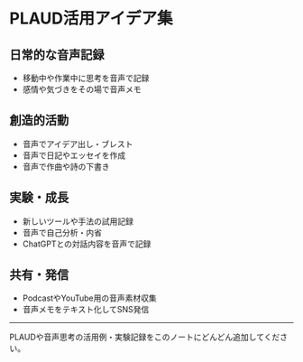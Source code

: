 # PLAUD活用アイデア集

## 日常的な音声記録
- 移動中や作業中に思考を音声で記録
- 感情や気づきをその場で音声メモ

## 創造的活動
- 音声でアイデア出し・ブレスト
- 音声で日記やエッセイを作成
- 音声で作曲や詩の下書き

## 実験・成長
- 新しいツールや手法の試用記録
- 音声で自己分析・内省
- ChatGPTとの対話内容を音声で記録

## 共有・発信
- PodcastやYouTube用の音声素材収集
- 音声メモをテキスト化してSNS発信

---

PLAUDや音声思考の活用例・実験記録をこのノートにどんどん追加してください。 